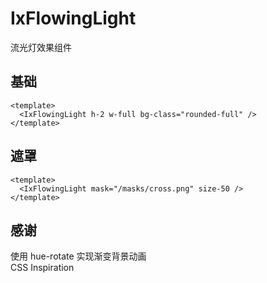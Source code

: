 # IxFlowingLight

流光灯效果组件

## 基础

<div p-8 rounded-md bg-slate-950>
  <IxFlowingLight h-2 w-full bg-class="rounded-full" />
</div>

```vue
<template>
  <IxFlowingLight h-2 w-full bg-class="rounded-full" />
</template>
```

## 遮罩

<div p-4 rounded-md inline-block bg-slate-950>
  <IxFlowingLight mask="/masks/cross.png" size-50 />
</div>

```vue
<template>
  <IxFlowingLight mask="/masks/cross.png" size-50 />
</template>
```

## 感谢

<div>
  <div fyc flex-wrap>
    <div flex-inline>使用 hue-rotate 实现渐变背景动画</div>
    <IxIconText href="https://chokcoco.github.io/CSS-Inspiration/#/./filter/filter-hue-rotate-color">
      CSS Inspiration
    </IxIconText>
  </div>
</div>
